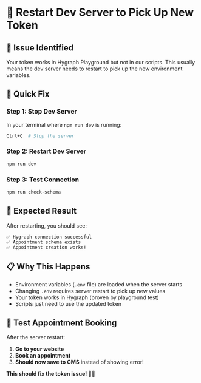# 🔄 Restart Dev Server to Pick Up New Token

## 🎯 **Issue Identified**
Your token works in Hygraph Playground but not in our scripts. This usually means the dev server needs to restart to pick up the new environment variables.

## 🚀 **Quick Fix**

### **Step 1: Stop Dev Server**
In your terminal where `npm run dev` is running:
```bash
Ctrl+C  # Stop the server
```

### **Step 2: Restart Dev Server**
```bash
npm run dev
```

### **Step 3: Test Connection**
```bash
npm run check-schema
```

## 🎯 **Expected Result**
After restarting, you should see:
```
✅ Hygraph connection successful
✅ Appointment schema exists
✅ Appointment creation works!
```

## 📋 **Why This Happens**
- Environment variables (`.env` file) are loaded when the server starts
- Changing `.env` requires server restart to pick up new values
- Your token works in Hygraph (proven by playground test)
- Scripts just need to use the updated token

## 🧪 **Test Appointment Booking**
After the server restart:
1. **Go to your website**
2. **Book an appointment**
3. **Should now save to CMS** instead of showing error!

**This should fix the token issue! 🔑✨**